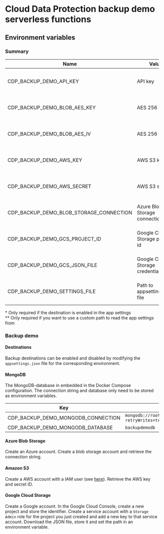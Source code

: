 # Cloud Data Protection backup demo serverless functions

## Environment variables

### Summary

| Name                                    | Value                            | Used by                         | Required |
|-----------------------------------------|----------------------------------|---------------------------------|----------|
| CDP_BACKUP_DEMO_API_KEY                 | API key                          | Backup demo serverless function | Yes      |
| CDP_BACKUP_DEMO_BLOB_AES_KEY            | AES 256 key                      | Backup demo serverless function | Yes      |
| CDP_BACKUP_DEMO_BLOB_AES_IV             | AES 256 iv                       | Backup demo serverless function | Yes      |
| CDP_BACKUP_DEMO_AWS_KEY                 | AWS S3 key                       | Backup demo serverless function | No *     |
| CDP_BACKUP_DEMO_AWS_SECRET              | AWS S3 secret                    | Backup demo serverless function | No *     |
| CDP_BACKUP_DEMO_BLOB_STORAGE_CONNECTION | Azure Blob Storage connection    | Backup demo serverless function | No *     |
| CDP_BACKUP_DEMO_GCS_PROJECT_ID          | Google Cloud Storage project id  | Backup demo serverless function | No *     |
| CDP_BACKUP_DEMO_GCS_JSON_FILE           | Google Cloud Storage credentials | Backup demo serverless function | No *     |
| CDP_BACKUP_DEMO_SETTINGS_FILE           | Path to appsettings.json file    | Backup demo serverless function | No **    |

&ast; Only required if the destination is enabled in the app settings\
&ast;&ast; Only required if you want to use a custom path to read the app settings from

### Backup demo

#### Destinations

Backup destinations can be enabled and disabled by modifying the `appsettings.json` file for the corresponding environment.

#### MongoDB

The MongoDB-database in embedded in the Docker Compose configuration. The connection string and database only need to be stored as environment variables.

| Key                                | Value                                                                          |
|------------------------------------|--------------------------------------------------------------------------------|
| CDP_BACKUP_DEMO_MONGODB_CONNECTION | `mongodb://root:mongodevelopment@localhost:27017/?retryWrites=true&w=majority` |
| CDP_BACKUP_DEMO_MONGODB_DATABASE   | `backupdemodb`                                                                 |

#### Azure Blob Storage

Create an Azure account. Create a blob storage account and retrieve the connection string.

#### Amazon S3

Create a AWS account with a IAM user (see [here](https://docs.aws.amazon.com/sdk-for-net/latest/developer-guide/quick-start-s3-1-cross.html#s3-1-cross-setup)). Retrieve the AWS key and secret ID.

#### Google Cloud Storage

Create a Google account. In the Google Cloud Console, create a new project and store the identifier. Create a service account with a `Storage Admin` role for the project you just created and add a new key to that service account. Download the JSON file, store it and set the path in an environment variable.
